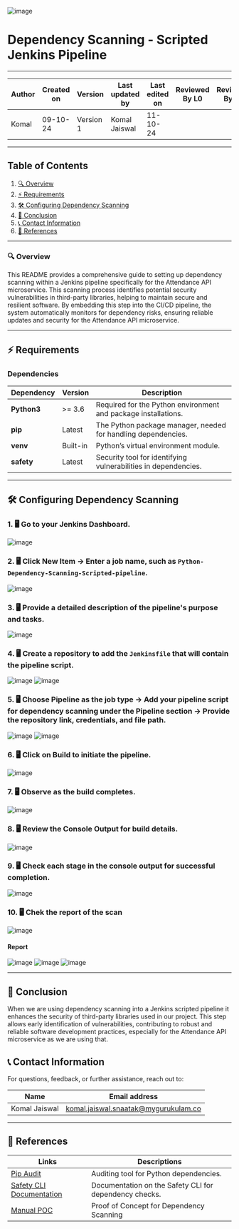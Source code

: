 ![image](https://github.com/user-attachments/assets/5b7f3b57-8600-476b-abd7-612566449a47)


# Dependency Scanning - Scripted Jenkins Pipeline

---  
| Author      | Created on | Version   | Last updated by | Last edited on | Reviewed By L0 | Reviewed By L1 | Reviewed By L2 |
|-------------|------------|-----------|-----------------|----------------|----------------|----------------|----------------| 
| Komal       | 09-10-24   | Version 1 | Komal Jaiswal   | 11-10-24       |                |                |                |

---

## Table of Contents
1. [🔍 Overview](#-overview)
2. [⚡ Requirements](#-requirements)
3. [🛠️ Configuring Dependency Scanning](#-configuring-dependency-scanning)
4. [📌 Conclusion](#-conclusion)
5. [📞 Contact Information](#-contact-information)
6. [📖 References](#-references)

---

### 🔍 Overview
This README provides a comprehensive guide to setting up dependency scanning within a Jenkins pipeline specifically for the Attendance API microservice. This scanning process identifies potential security vulnerabilities in third-party libraries, helping to maintain secure and resilient software. By embedding this step into the CI/CD pipeline, the system automatically monitors for dependency risks, ensuring reliable updates and security for the Attendance API microservice.

---

## ⚡ Requirements

### Dependencies

| Dependency      | Version   | Description                                                     |
|-----------------|-----------|-----------------------------------------------------------------|
| **Python3**     | >= 3.6    | Required for the Python environment and package installations.  |
| **pip**         | Latest    | The Python package manager, needed for handling dependencies.   |
| **venv**        | Built-in  | Python’s virtual environment module.                            |
| **safety**      | Latest    | Security tool for identifying vulnerabilities in dependencies.  |

---

## 🛠️ Configuring Dependency Scanning

### 1. 🖥️ Go to your Jenkins Dashboard.
![image](https://github.com/user-attachments/assets/f8013644-3ae2-4f6f-9c2d-c67f94650f62)

### 2. 🖥️ Click **New Item** → Enter a job name, such as `Python-Dependency-Scanning-Scripted-pipeline`.
![image](https://github.com/user-attachments/assets/66dc78e0-2460-4330-8758-ca2a70d04c6b)

### 3. 🖥️ Provide a detailed description of the pipeline's purpose and tasks.
![image](https://github.com/user-attachments/assets/619bbc9f-4e8f-4a88-bbfb-ddd01c874a3b)

### 4. 🖥️ Create a repository to add the `Jenkinsfile` that will contain the pipeline script.
![image](https://github.com/user-attachments/assets/66958772-e1ff-402b-bb0d-d9ae7282622c)
![image](https://github.com/user-attachments/assets/236301aa-7a67-4fb8-ae70-4d8d0acff2fe)

### 5. 🖥️ Choose Pipeline as the job type → Add your pipeline script for dependency scanning under the Pipeline section → Provide the repository link, credentials, and file path.
![image](https://github.com/user-attachments/assets/ebb21928-5b36-4801-962d-c5fd961b9868)
![image](https://github.com/user-attachments/assets/f9263c52-c63b-4f47-9601-f4c7e79e5492)


### 6. 🖥️ Click on **Build** to initiate the pipeline.
![image](https://github.com/user-attachments/assets/5377695f-a505-4fb4-b6df-9e0aac650190)

### 7. 🖥️ Observe as the build completes.
![image](https://github.com/user-attachments/assets/0acefc56-0a6e-41e0-a3a1-3e255c9b598e)

### 8. 🖥️ Review the **Console Output** for build details.
![image](https://github.com/user-attachments/assets/c0e18b7c-fb74-40df-8497-b820279f70a6)

### 9. 🖥️ Check each stage in the console output for successful completion.

![image](https://github.com/user-attachments/assets/eb64f276-1c15-47fa-a591-ff150c604030)

### 10. 🖥️ Chek the report of the scan 
![image](https://github.com/user-attachments/assets/24d9ce3a-d70f-403f-a16d-a690c5079109)

#### Report

![image](https://github.com/user-attachments/assets/749c6574-d622-49f8-8c10-24b32d34a26e)
![image](https://github.com/user-attachments/assets/c1e767f3-4b34-4411-94f7-8ef7798ec450)
![image](https://github.com/user-attachments/assets/bf1b4b04-cd00-45f2-9f47-129eb5308c01)

---

## 📌 Conclusion
When we are using dependency scanning into a Jenkins scripted pipeline it enhances the security of third-party libraries used in our project. This step allows early identification of vulnerabilities, contributing to robust and reliable software development practices, especially for the Attendance API microservice as we are using that.

## 📞 Contact Information
For questions, feedback, or further assistance, reach out to:

| Name          | Email address                        |
|---------------|-------------------------------------|
| Komal Jaiswal | komal.jaiswal.snaatak@mygurukulam.co |

---

## 📖 References
| Links                                                                               | Descriptions                                          |
|-------------------------------------------------------------------------------------|-------------------------------------------------------|
| [Pip Audit](https://pypi.org/project/pip-audit/)                                    | Auditing tool for Python dependencies.                |
| [Safety CLI Documentation](https://safetycli.com/product/safety-cli)                | Documentation on the Safety CLI for dependency checks.|
| [Manual POC](https://github.com/mygurukulam-p10/Documentation-P10-Snaatak/tree/main/Application%20CI%20Design/Python%20CI%20Checks/Dependency-Scanning-POC) | Proof of Concept for Dependency Scanning              |
